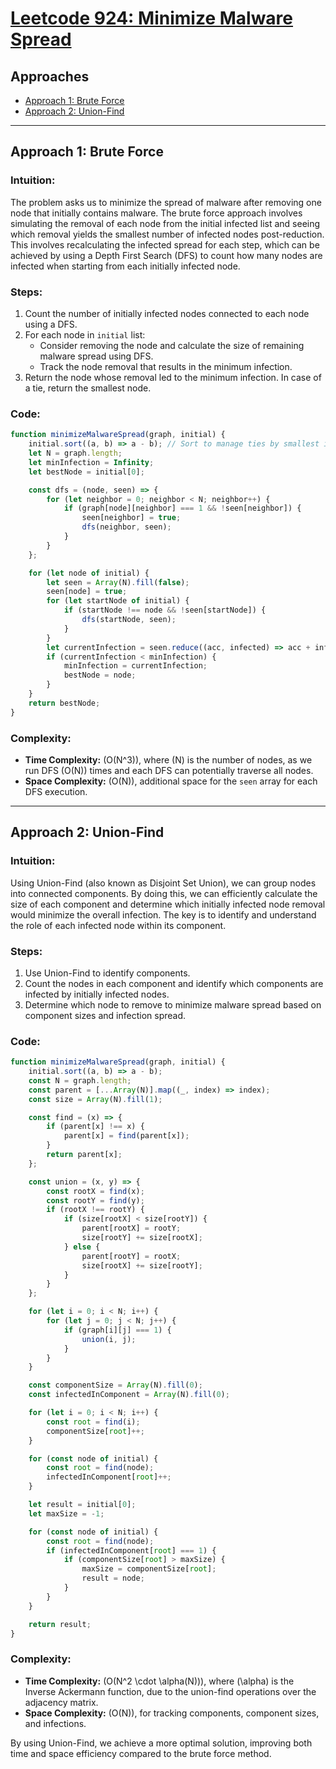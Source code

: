 # [Leetcode 924: Minimize Malware Spread](https://leetcode.com/problems/minimize-malware-spread/)

## Approaches
- [Approach 1: Brute Force](#approach-1-brute-force)
- [Approach 2: Union-Find](#approach-2-union-find)

---

## Approach 1: Brute Force

### Intuition:
The problem asks us to minimize the spread of malware after removing one node that initially contains malware. The brute force approach involves simulating the removal of each node from the initial infected list and seeing which removal yields the smallest number of infected nodes post-reduction. This involves recalculating the infected spread for each step, which can be achieved by using a Depth First Search (DFS) to count how many nodes are infected when starting from each initially infected node.

### Steps:
1. Count the number of initially infected nodes connected to each node using a DFS.
2. For each node in `initial` list:
   - Consider removing the node and calculate the size of remaining malware spread using DFS.
   - Track the node removal that results in the minimum infection.
3. Return the node whose removal led to the minimum infection. In case of a tie, return the smallest node.

### Code:
```javascript
function minimizeMalwareSpread(graph, initial) {
    initial.sort((a, b) => a - b); // Sort to manage ties by smallest index
    let N = graph.length;
    let minInfection = Infinity;
    let bestNode = initial[0];

    const dfs = (node, seen) => {
        for (let neighbor = 0; neighbor < N; neighbor++) {
            if (graph[node][neighbor] === 1 && !seen[neighbor]) {
                seen[neighbor] = true;
                dfs(neighbor, seen);
            }
        }
    };

    for (let node of initial) {
        let seen = Array(N).fill(false);
        seen[node] = true;
        for (let startNode of initial) {
            if (startNode !== node && !seen[startNode]) {
                dfs(startNode, seen);
            }
        }
        let currentInfection = seen.reduce((acc, infected) => acc + infected, 0);
        if (currentInfection < minInfection) {
            minInfection = currentInfection;
            bestNode = node;
        }
    }
    return bestNode;
}
```

### Complexity:
- **Time Complexity:** \(O(N^3)\), where \(N\) is the number of nodes, as we run DFS \(O(N)\) times and each DFS can potentially traverse all nodes.
- **Space Complexity:** \(O(N)\), additional space for the `seen` array for each DFS execution.

---

## Approach 2: Union-Find

### Intuition:
Using Union-Find (also known as Disjoint Set Union), we can group nodes into connected components. By doing this, we can efficiently calculate the size of each component and determine which initially infected node removal would minimize the overall infection. The key is to identify and understand the role of each infected node within its component.

### Steps:
1. Use Union-Find to identify components.
2. Count the nodes in each component and identify which components are infected by initially infected nodes.
3. Determine which node to remove to minimize malware spread based on component sizes and infection spread.

### Code:
```javascript
function minimizeMalwareSpread(graph, initial) {
    initial.sort((a, b) => a - b);
    const N = graph.length;
    const parent = [...Array(N)].map((_, index) => index);
    const size = Array(N).fill(1);

    const find = (x) => {
        if (parent[x] !== x) {
            parent[x] = find(parent[x]);
        }
        return parent[x];
    };

    const union = (x, y) => {
        const rootX = find(x);
        const rootY = find(y);
        if (rootX !== rootY) {
            if (size[rootX] < size[rootY]) {
                parent[rootX] = rootY;
                size[rootY] += size[rootX];
            } else {
                parent[rootY] = rootX;
                size[rootX] += size[rootY];
            }
        }
    };

    for (let i = 0; i < N; i++) {
        for (let j = 0; j < N; j++) {
            if (graph[i][j] === 1) {
                union(i, j);
            }
        }
    }

    const componentSize = Array(N).fill(0);
    const infectedInComponent = Array(N).fill(0);

    for (let i = 0; i < N; i++) {
        const root = find(i);
        componentSize[root]++;
    }

    for (const node of initial) {
        const root = find(node);
        infectedInComponent[root]++;
    }

    let result = initial[0];
    let maxSize = -1;

    for (const node of initial) {
        const root = find(node);
        if (infectedInComponent[root] === 1) { 
            if (componentSize[root] > maxSize) {
                maxSize = componentSize[root];
                result = node;
            }
        }
    }

    return result;
}
```

### Complexity:
- **Time Complexity:** \(O(N^2 \cdot \alpha(N))\), where \(\alpha\) is the Inverse Ackermann function, due to the union-find operations over the adjacency matrix.
- **Space Complexity:** \(O(N)\), for tracking components, component sizes, and infections.

By using Union-Find, we achieve a more optimal solution, improving both time and space efficiency compared to the brute force method.

